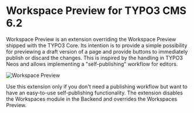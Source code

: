 Workspace Preview for TYPO3 CMS 6.2
===================================

Workspace Preview is an extension overriding the Workspace Preview shipped with the TYPO3 Core. Its intention is to provide a simple possibility for previewing a draft version of a page and provide buttons to immediately publish or discard the changes. This is inspired by the handling in TYPO3 Neos and allows implementing a "self-publishing" workflow for editors.

![Workspace Preview](https://raw.github.com/visol/ext-workspacepreview/master/Resources/Public/Readme/workspacepreview.png)

Use this extension only if you don't need a publishing workflow but want to have an easy-to-use self-publishing functionality. The extension disables the Workspaces module in the Backend and overrides the Workspaces Preview.
